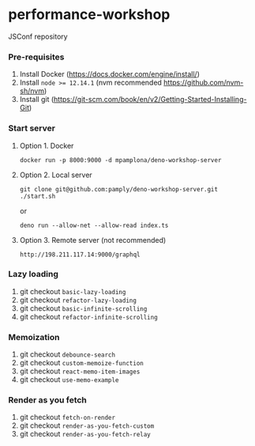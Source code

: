 # performance-workshop
JSConf repository

### Pre-requisites
1. Install Docker (https://docs.docker.com/engine/install/)
2. Install `node >= 12.14.1` (nvm recommended https://github.com/nvm-sh/nvm)
3. Install git (https://git-scm.com/book/en/v2/Getting-Started-Installing-Git)

### Start server
1. Option 1. Docker
    ```
    docker run -p 8000:9000 -d mpamplona/deno-workshop-server
    ```
2. Option 2. Local server
    ```
    git clone git@github.com:pamply/deno-workshop-server.git
    ./start.sh
    ```
    or

    ```
    deno run --allow-net --allow-read index.ts
    ```
3. Option 3. Remote server (not recommended)
    ```
    http://198.211.117.14:9000/graphql
    ```


### Lazy loading


1. git checkout `basic-lazy-loading`
2. git checkout `refactor-lazy-loading`
3. git checkout `basic-infinite-scrolling`
4. git checkout `refactor-infinite-scrolling`

### Memoization

1. git checkout `debounce-search`
2. git checkout `custom-memoize-function`
3. git checkout `react-memo-item-images`
3. git checkout `use-memo-example`

### Render as you fetch

1. git checkout `fetch-on-render`
2. git checkout `render-as-you-fetch-custom`
3. git checkout `render-as-you-fetch-relay`